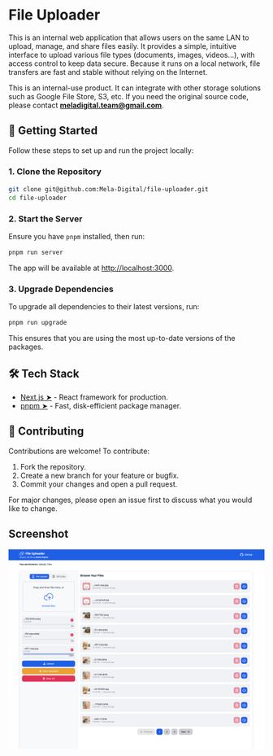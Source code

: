 # File Uploader

This is an internal web application that allows users on the same LAN to upload, manage, and share files easily. It provides a simple, intuitive interface to upload various file types (documents, images, videos…), with access control to keep data secure. Because it runs on a local network, file transfers are fast and stable without relying on the Internet.

This is an internal-use product. It can integrate with other storage solutions such as Google File Store, S3, etc.
If you need the original source code, please contact **meladigital.team@gmail.com**.

## 🚀 Getting Started

Follow these steps to set up and run the project locally:

### 1. Clone the Repository

```bash
git clone git@github.com:Mela-Digital/file-uploader.git
cd file-uploader
```

### 2. Start the Server

Ensure you have `pnpm` installed, then run:

```bash
pnpm run server
```

The app will be available at [http://localhost:3000](http://localhost:3000).

### 3. Upgrade Dependencies

To upgrade all dependencies to their latest versions, run:

```bash
pnpm run upgrade
```

This ensures that you are using the most up-to-date versions of the packages.

## 🛠️ Tech Stack

- [Next.js ➤](https://nextjs.org/) - React framework for production.
- [pnpm ➤](https://pnpm.io/) - Fast, disk-efficient package manager.

## 🤝 Contributing

Contributions are welcome! To contribute:

1. Fork the repository.
2. Create a new branch for your feature or bugfix.
3. Commit your changes and open a pull request.

For major changes, please open an issue first to discuss what you would like to change.

## Screenshot

<img src="./public/images/file-uploader-preview.png"></img>
